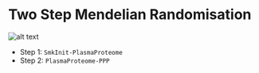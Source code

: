 # Two Step Mendelian Randomisation
![alt text](https://github.com/CaponGroup/AliceScripts/blob/main/MR/graphic.png?raw=true)

- Step 1: `SmkInit-PlasmaProteome`
- Step 2: `PlasmaProteome-PPP`
